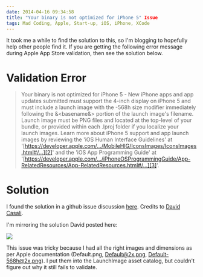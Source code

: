 ```yaml
---
date: 2014-04-16 09:34:58
title: "Your binary is not optimized for iPhone 5" Issue
tags: Mad Coding, Apple, Start-up, iOS, iPhone, XCode
---
```

It took me a while to find the solution to this, so I'm blogging to
hopefully help other people find it. If you are getting the following error
message during Apple App Store validation, then see the solution below.

# Validation Error

> Your binary is not optimized for iPhone 5 - New iPhone apps and app updates
> submitted must support the 4-inch display on iPhone 5 and must include a
> launch image with the -568h size modifier immediately following the
> &amp;&lt;basename&amp;&gt; portion of the launch image's filename. Launch
> image must be PNG files and located at the top-level of your bundle, or
> provided within each .lproj folder if you localize your launch images. Learn
> more about iPhone 5 support and app launch images by reviewing the 'iOS
> Human Interface Guidelines' at
> '[https://developer.apple.com/.../MobileHIG/IconsImages/IconsImages.html#/...][2]'
> and the
> 'iOS App Programming Guide' at
> '[https://developer.apple.com/.../iPhoneOSProgrammingGuide/App-RelatedResources/App-RelatedResources.html#/...][3]'.


# Solution

I found the solution in a github issue discussion [here][1]. Credits to [David
Casali][4].

I'm mirroring the solution David posted here:

[![][5]][5]

This issue was tricky because I had all the right images and dimensions as per
Apple documentation (Default.png, Default@2x.png, Default-568h@2x.png). I put
them into the LaunchImage asset catalog, but couldn't figure out why it still
fails to validate.

  [1]: https://github.com/Simbul/baker/issues/1201
  [2]: https://developer.apple.com/library/ios/documentation/UserExperience/Conceptual/MobileHIG/IconsImages/IconsImages.html#//apple_ref/doc/uid/TP40006556-CH14-SW5
  [3]: https://developer.apple.com/library/ios/documentation/iPhone/Conceptual/iPhoneOSProgrammingGuide/App-RelatedResources/App-RelatedResources.html#//aple_ref/doc/uid/TP40007072-CH6-SW12
  [4]: https://github.com/folletto
  [5]: //imagedatastore.appspot.com/ahBzfmltYWdlZGF0YXN0b3Jlcg0LEgVpbWFnZRjZswEM
